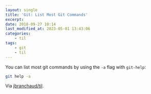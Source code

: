 ```yaml
---
layout: single
title: 'Git: List Most Git Commands'
excerpt:
date: 2018-09-27 10:14
last_modified_at: 2023-05-01 13:43:06
categories:
    - til
tags:
    - git
    - til
---
```


You can list most git commands by using the `-a` flag with `git-help`:

```bash
git help -a
```

Via [jbranchaud/til](https://github.com/jbranchaud/til).

